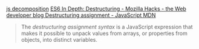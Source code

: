 
[js decomposition](https://www.google.com/search?q=js+decomposition&ie=UTF-8)
[ES6 In Depth: Destructuring - Mozilla Hacks - the Web developer blog ](https://hacks.mozilla.org/2015/05/es6-in-depth-destructuring/)
[Destructuring assignment - JavaScript  MDN ](https://developer.mozilla.org/en-US/docs/Web/JavaScript/Reference/Operators/Destructuring_assignment)
>The *destructuring assignment syntax* is a JavaScript expression that makes it possible to unpack values from arrays, or properties from objects, into distinct variables.
